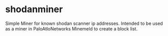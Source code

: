 # shodanminer
Simple Miner for known shodan scanner ip addresses. Intended to be used as a miner in PaloAtloNetworks Minemeld to create a block list.
